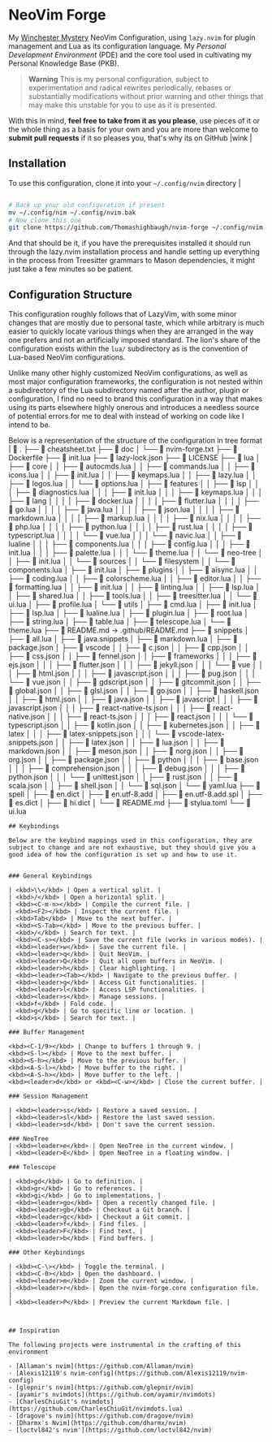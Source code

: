 # NeoVim Forge

My [Winchester Mystery](https://en.wikipedia.org/wiki/Winchester_Mystery_House)
NeoVim Configuration, using `lazy.nvim` for plugin management and Lua as its
configuration language. My _Personal Development Environment_ (PDE) and the core tool used in cultivating my Personal Knowledge Base (PKB).

> **Warning**
> This is my personal configuration, subject to experimentation
> and radical rewrites periodically, rebases or substantially modifications
> without prior warning and other things that may make this unstable for you
> to use as it is presented.

With this in mind, **feel free to take from it as you please**, use pieces of
it or the whole thing as a basis for your own and you are more than welcome
to **submit pull requests** if it so pleases you, that's why its on
GitHub  |wink |

## Installation

To use this configuration, clone it into your `~/.config/nvim` directory |

```sh

# Back up your old configuration if present
mv ~/.config/nim ~/.config/nvim.bak
# Now clone this one
git clone https://github.com/Thomashighbaugh/nvim-forge ~/.config/nvim

```

And that should be it, if you have the prerequisites installed it should run through the lazy.nvim installation process and handle setting up everything in the process from Treesitter grammars to Mason dependencies, it might just take a few minutes so be patient.

## Configuration Structure

This configuration roughly follows that of LazyVim, with some minor changes that are mostly due to personal taste, which while arbitrary is much easier to quickly locate various things when they are arranged in the way one prefers and not an artificially imposed standard. The lion's share of the configuration exists within the `lua/` subdirectory as is the convention of Lua-based NeoVim configurations.

Unlike many other highly customized NeoVim configurations, as well as most major configuration frameworks, the configuration is not nested within a subdirectory of the Lua subdirectory named after the author, plugin or configuration, I find no need to brand this configuration in a way that makes using its parts elsewhere highly onerous and introduces a needless source of potential errors for me to deal with instead of working on code like I intend to be.

Below is a representation of the structure of the configuration in tree format |
 .
├──  cheatsheet.txt
├──  doc
│ └──  nvim-forge.txt
├──  Dockerfile
├──  init.lua
├──  lazy-lock.json
├──  LICENSE
├──  lua
│ ├──  core
│ │ ├──  autocmds.lua
│ │ ├──  commands.lua
│ │ ├──  icons.lua
│ │ ├──  init.lua
│ │ ├──  keymaps.lua
│ │ ├──  lazy.lua
│ │ ├──  logos.lua
│ │ └──  options.lua
│ ├──  features
│ │ ├──  lsp
│ │ │ ├──  diagnostics.lua
│ │ │ ├──  init.lua
│ │ │ ├──  keymaps.lua
│ │ │ ├──  lang
│ │ │ │ ├──  docker.lua
│ │ │ │ ├──  flutter.lua
│ │ │ │ ├──  go.lua
│ │ │ │ ├──  java.lua
│ │ │ │ ├──  json.lua
│ │ │ │ ├──  markdown.lua
│ │ │ │ ├──  markup.lua
│ │ │ │ ├──  nix.lua
│ │ │ │ ├──  php.lua
│ │ │ │ ├──  python.lua
│ │ │ │ ├──  rust.lua
│ │ │ │ ├──  typescript.lua
│ │ │ │ └──  vue.lua
│ │ │ └──  navic.lua
│ │ ├──  lualine
│ │ │ ├──  components.lua
│ │ │ ├──  config.lua
│ │ │ ├──  init.lua
│ │ │ ├──  palette.lua
│ │ │ └──  theme.lua
│ │ └──  neo-tree
│ │ ├──  init.lua
│ │ └──  sources
│ │ └──  filesystem
│ │ └──  components.lua
│ ├──  init.lua
│ ├──  plugins
│ │ ├──  aisync.lua
│ │ ├──  coding.lua
│ │ ├──  colorscheme.lua
│ │ ├──  editor.lua
│ │ ├──  formatting.lua
│ │ ├──  init.lua
│ │ ├──  linting.lua
│ │ ├──  lsp.lua
│ │ ├──  shared.lua
│ │ ├──  tools.lua
│ │ ├──  treesitter.lua
│ │ └──  ui.lua
│ ├──  profile.lua
│ └──  utils
│ ├──  cmd.lua
│ ├──  init.lua
│ ├──  lsp.lua
│ ├──  lualine.lua
│ ├──  plugin.lua
│ ├──  root.lua
│ ├──  string.lua
│ ├──  table.lua
│ ├──  telescope.lua
│ └──  theme.lua
├──  README.md -> .github/README.md
├──  snippets
│ ├──  all.lua
│ ├──  java.snippets
│ ├──  markdown.lua
│ ├──  package.json
│ ├──  vscode
│ │ ├──  c.json
│ │ ├──  cpp.json
│ │ ├──  css.json
│ │ ├──  fennel.json
│ │ ├──  frameworks
│ │ │ ├──  ejs.json
│ │ │ ├──  flutter.json
│ │ │ ├──  jekyll.json
│ │ │ └──  vue
│ │ │ ├──  html.json
│ │ │ ├──  javascript.json
│ │ │ ├──  pug.json
│ │ │ └──  vue.json
│ │ ├──  gdscript.json
│ │ ├──  gitcommit.json
│ │ ├──  global.json
│ │ ├──  glsl.json
│ │ ├──  go.json
│ │ ├──  haskell.json
│ │ ├──  html.json
│ │ ├──  java.json
│ │ ├──  javascript
│ │ │ ├──  javascript.json
│ │ │ ├──  react-native-ts.json
│ │ │ ├──  react-native.json
│ │ │ ├──  react-ts.json
│ │ │ ├──  react.json
│ │ │ └──  typescript.json
│ │ ├──  kotlin.json
│ │ ├──  kubernetes.json
│ │ ├──  latex
│ │ │ ├──  latex-snippets.json
│ │ │ └──  vscode-latex-snippets.json
│ │ ├──  latex.json
│ │ ├──  lua.json
│ │ ├──  markdown.json
│ │ ├──  meson.json
│ │ ├──  norg.json
│ │ ├──  org.json
│ │ ├──  package.json
│ │ ├──  python
│ │ │ ├──  base.json
│ │ │ ├──  comprehension.json
│ │ │ ├──  debug.json
│ │ │ ├──  python.json
│ │ │ └──  unittest.json
│ │ ├──  rust.json
│ │ ├──  scala.json
│ │ ├──  shell.json
│ │ └──  sql.json
│ └──  yaml.lua
├──  spell
│ ├──  en.dict
│ ├──  en.utf-8.add
│ ├──  en.utf-8.add.spl
│ ├──  es.dict
│ ├──  hi.dict
│ └──  README.md
├──  stylua.toml
└──  ui.lua

```
## Keybindings

Below are the keybind mappings used in this configuration, they are subject to change and are not exhaustive, but they should give you a good idea of how the configuration is set up and how to use it.


### General Keybindings 

| <kbd>\\</kbd> | Open a vertical split. | 
| <kbd>/</kbd> | Open a horizontal split. | 
| <kbd><C-m-n></kbd> | Compile the current file. | 
| <kbd><F2></kbd> | Inspect the current file. |
| <kbd>Tab</kbd> | Move to the next buffer. |
| <kbd><S-Tab></kbd> | Move to the previous buffer. |
| <kbd>/</kbd> | Search for text. |
| <kbd><C-s></kbd> | Save the current file (works in various modes). |
| <kbd><leader>w</kbd> | Save the current file. |
| <kbd><leader>q</kbd> | Quit NeoVim. |
| <kbd><leader>Q</kbd> | Quit all open buffers in NeoVim. |
| <kbd><leader>h</kbd> | Clear highlighting. |
| <kbd><leader><Tab></kbd> | Navigate to the previous buffer. |
| <kbd><leader>g</kbd> | Access Git functionalities. |
| <kbd><leader>l</kbd> | Access LSP functionalities. |
| <kbd><leader>s</kbd> | Manage sessions. |
| <kbd>f</kbd> | Fold code. |
| <kbd>g</kbd> | Go to specific line or location. |
| <kbd>s</kbd> | Search for text. |

### Buffer Management 

<kbd><C-1/9></kbd> | Change to buffers 1 through 9. |
<kbd><S-l></kbd> | Move to the next buffer. |
<kbd><S-h></kbd> | Move to the previous buffer. | 
<kbd><A-S-l></kbd> | Move buffer to the right. |
<kbd><A-S-h></kbd> | Move buffer to the left. |
<kbd><leader>d</kbd> or <kbd><C-w></kbd> | Close the current buffer. |

### Session Management 

| <kbd><leader>ss</kbd> | Restore a saved session. |
| <kbd><leader>sl</kbd> | Restore the last saved session.
| <kbd><leader>sd</kbd> | Don't save the current session.

### NeoTree 
| <kbd><leader>e</kbd> | Open NeoTree in the current window. |
| <kbd><leader>E</kbd> | Open NeoTree in a floating window. |

### Telescope 

| <kbd>gd</kbd> | Go to definition. |
| <kbd>gr</kbd> | Go to references. |
| <kbd>gi</kbd> | Go to implementations. |
| <kbd><leader>go</kbd> | Open a recently changed file. |
| <kbd><leader>gb</kbd> | Checkout a Git branch. |
| <kbd><leader>gc</kbd> | Checkout a Git commit. |
| <kbd><leader>f</kbd> | Find files. |
| <kbd><leader>F</kbd> | Find text. |
| <kbd><leader>b</kbd> | Find buffers. |

### Other Keybindings  

| <kbd><C-\></kbd> | Toggle the terminal. |
| <kbd><C-0></kbd> | Open the dashboard. |
| <kbd><leader>m</kbd> | Zoom the current window. |
| <kbd><leader>r</kbd> | Open the nvim-forge.core configuration file. |
| <kbd><leader>P</kbd> | Preview the current Markdown file. |



## Inspiration

The following projects were instrumental in the crafting of this environment

- [Allaman's nvim](https://github.com/Allaman/nvim)
- [Alexis12119's nvim-config](https://github.com/Alexis12119/nvim-config)
- [glepnir's nvim](https://github.com/glepnir/nvim)
- [ayamir's nvimdots](https://github.com/ayamir/nvimdots)
- [CharlesChiuGit's nvimdots](https://github.com/CharlesChiuGit/nvimdots.lua)
- [dragove's nvim](https://github.com/dragove/nvim)
- [Dharmx's Nvim](https://github.com/dharmx/nvim)
- [loctvl842's nvim'](https://github.com/loctvl842/nvim)

```
